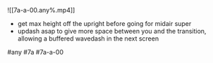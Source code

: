 

![[7a-a-00.any%.mp4]]

* get max height off the upright before going for midair super
* updash asap to give more space between you and the transition, allowing a buffered wavedash in the next screen

#any #7a #7a-a-00
